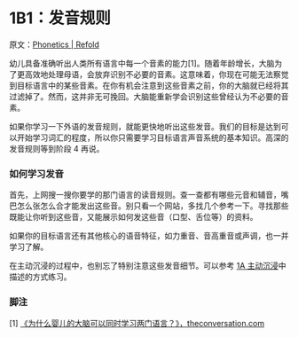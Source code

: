 # 1B1：发音规则

原文：[Phonetics | Refold](https://refold.la/roadmap/stage-1/b/phonetics)

幼儿具备准确听出人类所有语言中每一个音素的能力[1]。随着年龄增长，大脑为了更高效地处理母语，会放弃识别不必要的音素。这意味着，你现在可能无法察觉到目标语言中的某些音素。在你有机会注意到这些音素之前，你的大脑就已经将其过滤掉了。然而，这并非无可挽回。大脑能重新学会识别这些曾经认为不必要的音素。

如果你学习一下外语的发音规则，就能更快地听出这些发音。我们的目标是达到可以开始学习词汇的程度，所以你只需要学习目标语言声音系统的基本知识。高深的发音规则等到阶段 4 再说。

### 如何学习发音

首先，上网搜一搜你要学的那门语言的读音规则。查一查都有哪些元音和辅音，嘴巴怎么张怎么合才能发出这些音。别只看一个网站，多找几个参考一下。寻找那些既能让你听到这些音，又能展示如何发这些音（口型、舌位等）的资料。

如果你的目标语言还有其他核心的语音特征，如力重音、音高重音或声调，也一并学习了解。

在主动沉浸的过程中，也别忘了特别注意这些发音细节。可以参考 [1A 主动沉浸](https://refold.la/roadmap/stage-1/a/active-immersion)中描述的方式练习。

### 脚注

[1] [《为什么婴儿的大脑可以同时学习两门语言？》，theconversation.com](https://theconversation.com/why-the-baby-brain-can-learn-two-languages-at-the-same-time-57470)